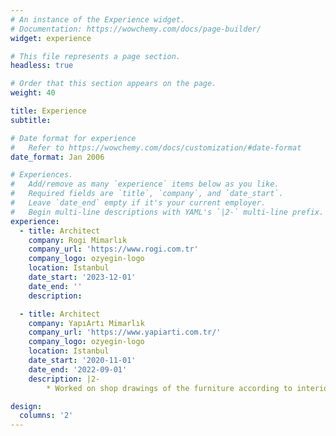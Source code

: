 ```yaml
---
# An instance of the Experience widget.
# Documentation: https://wowchemy.com/docs/page-builder/
widget: experience

# This file represents a page section.
headless: true

# Order that this section appears on the page.
weight: 40

title: Experience
subtitle:

# Date format for experience
#   Refer to https://wowchemy.com/docs/customization/#date-format
date_format: Jan 2006

# Experiences.
#   Add/remove as many `experience` items below as you like.
#   Required fields are `title`, `company`, and `date_start`.
#   Leave `date_end` empty if it's your current employer.
#   Begin multi-line descriptions with YAML's `|2-` multi-line prefix.
experience:
  - title: Architect
    company: Rogi Mimarlık
    company_url: 'https://www.rogi.com.tr'
    company_logo: ozyegin-logo
    location: Istanbul
    date_start: '2023-12-01'
    date_end: ''
    description: 

  - title: Architect
    company: YapıArtı Mimarlık
    company_url: 'https://www.yapiarti.com.tr/'
    company_logo: ozyegin-logo
    location: Istanbul
    date_start: '2020-11-01'
    date_end: '2022-09-01'
    description: |2-
        * Worked on shop drawings of the furniture according to interior design projects of Turkish and European Hotel Groups, family house projects

design:
  columns: '2'
---
```

